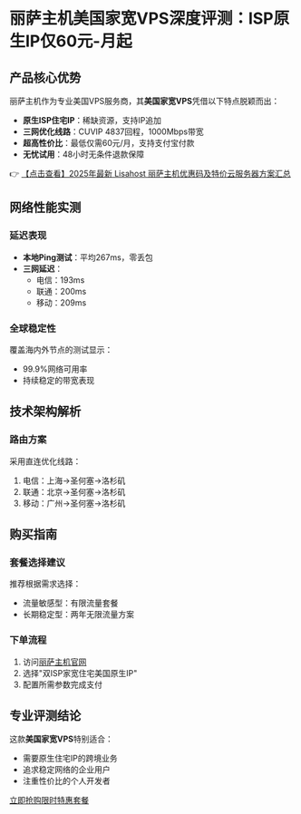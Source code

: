 # 丽萨主机美国家宽VPS深度评测：ISP原生IP仅60元-月起

## 产品核心优势
丽萨主机作为专业美国VPS服务商，其**美国家宽VPS**凭借以下特点脱颖而出：
- **原生ISP住宅IP**：稀缺资源，支持IP追加
- **三网优化线路**：CUVIP 4837回程，1000Mbps带宽
- **超高性价比**：最低仅需60元/月，支持支付宝付款
- **无忧试用**：48小时无条件退款保障

👉 [【点击查看】2025年最新 Lisahost 丽萨主机优惠码及特价云服务器方案汇总](https://bit.ly/lisazhuji)

## 网络性能实测
### 延迟表现
- **本地Ping测试**：平均267ms，零丢包
- **三网延迟**：
  - 电信：193ms 
  - 联通：200ms
  - 移动：209ms

### 全球稳定性
覆盖海内外节点的测试显示：
- 99.9%网络可用率
- 持续稳定的带宽表现

## 技术架构解析
### 路由方案
采用直连优化线路：
1. 电信：上海→圣何塞→洛杉矶
2. 联通：北京→圣何塞→洛杉矶  
3. 移动：广州→圣何塞→洛杉矶

## 购买指南
### 套餐选择建议
推荐根据需求选择：
- 流量敏感型：有限流量套餐
- 长期稳定型：两年无限流量方案

### 下单流程
1. 访问[丽萨主机官网](https://bit.ly/lisazhuji)
2. 选择"双ISP家宽住宅美国原生IP"
3. 配置所需参数完成支付

## 专业评测结论
这款**美国家宽VPS**特别适合：
- 需要原生住宅IP的跨境业务
- 追求稳定网络的企业用户
- 注重性价比的个人开发者

[立即抢购限时特惠套餐](https://bit.ly/lisazhuji)